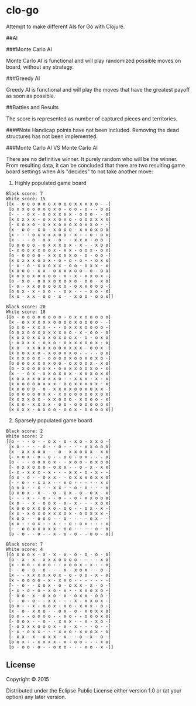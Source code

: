 # clo-go

Attempt to make different AIs for Go with Clojure.

##AI

###Monte Carlo AI

Monte Carlo AI is functional and will play randomized possible moves on board, without any strategy.

###Greedy AI

Greedy AI is functional and will play the moves that have the greatest payoff as soon as possible.

##Battles and Results

The score is represented as number of captured pieces and territories.

####Note
Handicap points have not been included.
Removing the dead structures has not been implemented.


###Monte Carlo AI VS Monte Carlo AI

There are no definitive winner. It purely random who will be the winner. From resulting data, it can be concluded that there are two resulting game board settings when AIs "decides" to not take another move:

1. Highly populated game board
```
Black score: 7
White score: 15
[[x - o o o o o o x o o o x x x x o - -] 
 [o x x o o o o o x o - o o - o - - o o] 
 [- - - o x - x o x x x x - o o o - - o] 
 [x x x x x - o x x o x o - o o x x x x] 
 [- x o x o - x x x o x o x o x x o - -] 
 [x - o o - x o - x o o o - x x o x o o] 
 [x - - - o x x x x o o - x - - o - o x] 
 [x - - - o - x x - o - - x x x - o o -] 
 [o o o o o - o x x x o x - x - - x o o] 
 [- x o o x x o o x - x x - o o x - o x] 
 [o - o o o o - x x x x x o - o - o o -] 
 [x x x x x o x x - o - o - o - - o x x] 
 [- x - o - x x o x x - o o - o x x - x] 
 [x o o o - x x - o x x x o o - o - o o]
 [x o x o x o x o o - x - x - x x o x -]
 [o - x o - o x x o x o x o - o o - x o]
 [- o - x x o o o o x o - o x x o o o -] 
 [o o x - x - x o - - o x - - - x o - x] 
 [x x - x x - o o - x - - x o o - o o x]]

Black score: 20
White score: 18
[[o - o o o o o o o o - o x x o o o o o]
 [x - o x x x x x o o o o x o o o o - -] 
 [o x o - x x x - - - o x x x o o o o -] 
 [o o x o o x x x x x x o - x - o o - o] 
 [x o x o x x x x o x o o x - o - o x o] 
 [- o x x x - o x o - o x x x o o x - o] 
 [x o - x x o x x o o x x x x - o o x -] 
 [x x o x x o - x o o x x o - - - - o x] 
 [x x x o o x - o o o o x o o x o x o -] 
 [o o o o x x x x o o - o x o o x - x o] 
 [o - x o o o x x - o x x x o o x o - x] 
 [x - - o x - x x o x x x - x x x o x x] 
 [x o x x x o x x x o - - x x x - x - x] 
 [x x o o o o x x x - o o x x x x x - x] 
 [x x o o o - o - x x x x o o x o x x -] 
 [o o o o o o x x - x o o o o o o x o x] 
 [x x x x o x - x x o o o - x o o o - x] 
 [x x o - x x x x - o o - o o o o o o x] 
 [x x x x - o x o o - o o x - o o o o x]]
```

2. Sparsely populated game board

```
Black score: 2
White score: 2
[[o - - - o - - o x - o - x o - x x o -]
 [x o - - - - o - - o - - - - x x o o o] 
 [x - x x x o x - - o - x x o o x - x x] 
 [- x o x - o - o - - o o - o x - - - o] 
 [o - - - o o x o x - - x o o - o x o o] 
 [- o x x o x o - o x x - - o - x - x x] 
 [- x - x x x - x - - - x x - o - x - -] 
 [o x - o - - o x x - - o x x x o x x o] 
 [- - o - - x x x - - x o - - - - - x x] 
 [o o x - - x - - x x - - o - o - - - o] 
 [o x o x - x - - o - o x - o - o x - x] 
 [- - - x - - o - - o - - o - x x o o o] 
 [x o - - x - o o x - x - x - - - x o x]
 [x o o o x x o x o - o o - - o x - x -] 
 [x x - x o x o x x x o x - o o x x x -] 
 [x o x - - o o o - - o - - - - o x - -] 
 [x o - - o x - - x - - o - o x - - - x] 
 [- - o o x x x x x - o o - - - - o - o] 
 [o - o - - o - - x - o - o - - o o - o]]

Black score: 7
White score: 4
[[o x o o x - x - x - x - o - o - o - o]
 [o - x - x - x x x o o o o - - - - x o] 
 [x - o o - x o o - - x o o x - x - - o] 
 [- - o - o - o - - - x - x o x - - o -] 
 [x - - x x x x x o x - o - o o - x - o] 
 [x - o o o o - x - x x o - - - - - - -] 
 [- - o - - x o x - o - o x x - x - o -] 
 [- x - o - o - x o - x - - x x o x o -] 
 [- o o - x - o x o - x - o x x - o o -] 
 [- - o - o - - x x - - - x - x x o x -] 
 [o o - - x - o o x - x o - x x x - o -] 
 [x - o - x x o - - o x - o - x o x x o] 
 [o o - - o o o o - - x o - - o o o x o] 
 [- o o x - - o - - x x x - - x - x o -] 
 [- o x x x o o o x - x - x - - - o - -] 
 [- x - o x x - - - x x o - x x o x - o]
 [- x x - x - o x x - x - - o - x - o -] 
 [o o x - - x x x x - x - o o - - - x o] 
 [o - o o - o - - o x o - - - x o - x -]]
```
 
## License

Copyright © 2015

Distributed under the Eclipse Public License either version 1.0 or (at
your option) any later version.
